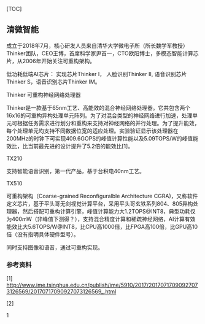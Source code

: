 

[TOC]



## 清微智能

成立于2018年7月，核心研发人员来自清华大学微电子所（所长魏学军教授）Thinker团队，CEO王博，首席科学家尹首一，CTO欧阳博士，多模态智能计算芯片，从2006年开始关注可重构架构。

低功耗低端AI芯片： 实现芯片Thinker I， 人脸识别Thinker II, 语音识别芯片Thinker S，语音识别芯片Thinker IM。

Thinker 可重构神经网络处理器

Thinker是一款基于65nm工艺、高能效的混合神经网络处理器。它共包含两个16x16的可重构异构处理单元阵列。为了对混合类型的神经网络进行加速，处理单元可根据任务需求进行划分和重构来支持对神经网络的并行处理。为了提升能效，每个处理单元均支持不同数据位宽的适应处理。实验验证显示该处理器在200MHz的时钟下可实现409.6GOPS的峰值计算性能以及5.09TOPS/W的峰值能效比，比当前最先进的设计提升了5.2倍的能效比[1]。



TX210

支持智能语音识别，第一代产品，基于台积电40nm工艺。



TX510 

可重构架构（Coarse-grained Reconfiguralble Architecture CGRA)，又称软件定义芯片，基于平头哥无剑视觉计算平台，采用平头哥玄铁系列804、805异构处理器，然后搭配可重构计算引擎，峰值计算能力大1.2TOPS@INT8，典型功耗仅为400mW（非峰值下测得？），支持混合精度计算和稀疏神经网络，AI计算有效能效比大5.6TOPS/W@INT8，比CPU高1000倍，比FPGA高100倍，比GPU高10倍（没有指明具体硬件型号）。

同时支持图像和语音，通过可重构实现。



### 参考资料

[1] http://www.ime.tsinghua.edu.cn/publish/ime/5910/2017/20170717090927073126569/20170717090927073126569_.html 

[2] 

1